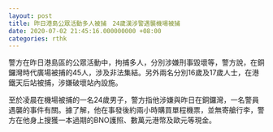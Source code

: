 ```yaml
---
layout: post
title: 昨日港島公眾活動多人被捕　24歲漢涉警遇襲機場被捕
date: 2020-07-02 21:45:16.000000000 +08:00
categories: rthk
---
```


警方在昨日港島區的公眾活動中，拘捕多人，分別涉嫌刑事毀壞等，警方說，在銅鑼灣時代廣場被捕的45人，涉及非法集結。另外兩名分別16歲及17歲人士，在港鐵天后站被捕，涉嫌破壞站內設施。

至於凌晨在機場被捕的一名24歲男子，警方指他涉嫌與昨日在銅鑼灣，一名警員遇襲的事件有關。據了解，他在事發後約兩小時購買單程機票，並無寄艙行李，警方在他身上搜獲一本過期的BNO護照、數萬元港幣及歐元等現金。
